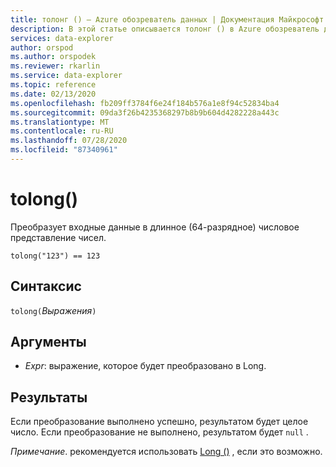 ```yaml
---
title: толонг () — Azure обозреватель данных | Документация Майкрософт
description: В этой статье описывается толонг () в Azure обозреватель данных.
services: data-explorer
author: orspod
ms.author: orspodek
ms.reviewer: rkarlin
ms.service: data-explorer
ms.topic: reference
ms.date: 02/13/2020
ms.openlocfilehash: fb209ff3784f6e24f184b576a1e8f94c52834ba4
ms.sourcegitcommit: 09da3f26b4235368297b8b9b604d4282228a443c
ms.translationtype: MT
ms.contentlocale: ru-RU
ms.lasthandoff: 07/28/2020
ms.locfileid: "87340961"
---
```

# <a name="tolong"></a>tolong()

Преобразует входные данные в длинное (64-разрядное) числовое представление чисел.

```kusto
tolong("123") == 123
```

## <a name="syntax"></a>Синтаксис

`tolong(`*Выражения*`)`

## <a name="arguments"></a>Аргументы

* *Expr*: выражение, которое будет преобразовано в Long. 

## <a name="returns"></a>Результаты

Если преобразование выполнено успешно, результатом будет целое число.
Если преобразование не выполнено, результатом будет `null` .
 
*Примечание*. рекомендуется использовать [Long ()](./scalar-data-types/long.md) , если это возможно.
